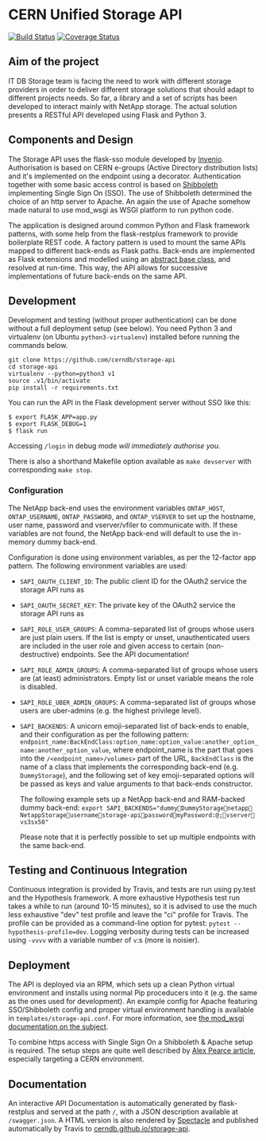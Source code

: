 # CERN Unified Storage API

[![Build Status](https://travis-ci.org/cerndb/storage-api.svg?branch=master)](https://travis-ci.org/cerndb/storage-api)
[![Coverage Status](https://coveralls.io/repos/github/cerndb/storage-api/badge.svg?branch=master)](https://coveralls.io/github/cerndb/storage-api?branch=master)

## Aim of the project

IT DB Storage team is facing the need to work with different storage
providers in order to deliver different storage solutions that should
adapt to different projects needs. So far, a library and a set of
scripts has been developed to interact mainly with NetApp storage.  The
actual solution presents a RESTful API developed using Flask and
Python 3.

## Components and Design

The Storage API uses the flask-sso module developed by
[Invenio](https://github.com/inveniosoftware/flask-sso). Authorisation
is based on CERN e-groups (Active Directory distribution lists) and it's
implemented on the endpoint using a decorator. Authentication together
with some basic access control is based on
[Shibboleth](https://shibboleth.net/) implementing Single Sign On
(SSO). The use of Shibboleth determined the choice of an http server to
Apache. An again the use of Apache somehow made natural to use mod_wsgi
as WSGI platform to run python code.

The application is designed around common Python and Flask framework
patterns, with some help from the flask-restplus framework to provide
boilerplate REST code. A factory pattern is used to mount the same APIs
mapped to different back-ends as Flask paths. Back-ends are implemented
as Flask extensions and modelled using an
[abstract base class](https://pymotw.com/2/abc/), and resolved at
run-time. This way, the API allows for successive implementations of
future back-ends on the same API.

## Development

Development and testing (without proper authentication) can be done
without a full deployment setup (see below). You need Python 3 and
virtualenv (on Ubuntu `python3-virtualenv`) installed before running the
commands below.

```
git clone https://github.com/cerndb/storage-api
cd storage-api
virtualenv --python=python3 v1
source .v1/bin/activate
pip install -r requirements.txt
```

You can run the API in the Flask development server without SSO like this:

```
$ export FLASK_APP=app.py
$ export FLASK_DEBUG=1
$ flask run
```

Accessing `/login` in debug mode *will immediately authorise you*.

There is also a shorthand Makefile option available as `make devserver`
with corresponding `make stop`.

### Configuration

The NetApp back-end uses the environment variables `ONTAP_HOST`,
`ONTAP_USERNAME`, `ONTAP_PASSWORD`, and `ONTAP_VSERVER` to set up the
hostname, user name, password and vserver/vfiler to communicate with. If
these variables are not found, the NetApp back-end will default to use
the in-memory dummy back-end.

Configuration is done using environment variables, as per the 12-factor
app pattern. The following environment variables are used:

- `SAPI_OAUTH_CLIENT_ID`: The public client ID for the OAuth2 service
  the storage API runs as
- `SAPI_OAUTH_SECRET_KEY`: The private key of the OAuth2 service the
  storage API runs as
- `SAPI_ROLE_USER_GROUPS`: A comma-separated list of groups whose users
  are just plain users. If the list is empty or unset, unauthenticated
  users are included in the user role and given access to certain
  (non-destructive) endpoints. See the API documentation!
- `SAPI_ROLE_ADMIN_GROUPS`: A comma-separated list of groups whose users
  are (at least) administrators. Empty list or unset variable means
  the role is disabled.
- `SAPI_ROLE_UBER_ADMIN_GROUPS`: A comma-separated list of groups whose
  users are uber-admins (e.g. the highest privilege level).
- `SAPI_BACKENDS`: A unicorn emoji-separated list of back-ends to enable,
  and their configuration as per the following pattern:
  `endpoint_name:BackEndClass:option_name:option_value:another_option_name:another_option_value`,
  where endpoint_name is the part that goes into the
  `/<endpoint_name>/volumes>` part of the URL, `BackEndClass` is the
  name of a class that implements the corresponding back-end
  (e.g. `DummyStorage`), and the following set of key emoji-separated
  options will be passed as keys and value arguments to that back-ends
  constructor.

  The following example sets up a NetApp back-end and RAM-backed dummy back-end:
`export SAPI_BACKENDS="dummy🔑DummyStorage🦄netapp🔑NetappStorage🔑username🔑storage-api🔑password🔑myPassword:@;🔑vserver🔑vs3sx50"`

  Please note that it is perfectly possible to set up multiple endpoints with the same back-end.

## Testing and Continuous Integration

Continuous integration is provided by Travis, and tests are run using
py.test and the Hypothesis framework. A more exhaustive Hypothesis test
run takes a while to run (around 10-15 minutes), so it is advised to use
the much less exhaustive "dev" test profile and leave the "ci" profile
for Travis. The profile can be provided as a command-line option for
pytest: `pytest --hypothesis-profile=dev`. Logging verbosity during
tests can be increased using `-vvvv` with a variable number of `v`:s
(more is noisier).

## Deployment

The API is deployed via an RPM, which sets up a clean Python virtual
environment and installs using normal Pip proceducers into it (e.g. the
same as the ones used for development). An example config for Apache
featuring SSO/Shibboleth config and proper virtual environment handling
is available in `templates/storage-api.conf`. For more information, see
[the mod_wsgi documentation on the subject][mod-wsgi-venv].

To combine https access with Single Sign On a Shibboleth &
Apache setup is required. The setup steps are quite well described by
[Alex Pearce article][ap-flask-sso],
especially targeting a CERN environment.

## Documentation

An interactive API Documentation is automatically generated by
flask-restplus and served at the path `/`, with a JSON description
available at `/swagger.json`. A HTML version is also rendered by
[Spectacle](http://sourcey.com/spectacle/) and published automatically
by Travis to
[cerndb.github.io/storage-api](http://cerndb.github.io/storage-api/).


[mod-wsgi-venv]: http://modwsgi.readthedocs.io/en/develop/user-guides/virtual-environments.html
[ap-flask-sso]: https://alexpearce.me/2014/10/setting-up-flask-with-apache-and-shibboleth/
